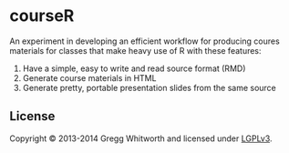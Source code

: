 # courseR

An experiment in developing an efficient workflow for producing coures materials for classes that make heavy use of R with these features:

1.  Have a simple, easy to write and read source format (RMD)
2.  Generate course materials in HTML
3.  Generate pretty, portable presentation slides from the same source


## License

Copyright © 2013-2014 Gregg Whitworth and licensed under [LGPLv3](http://www.gnu.org/copyleft/lesser.html).